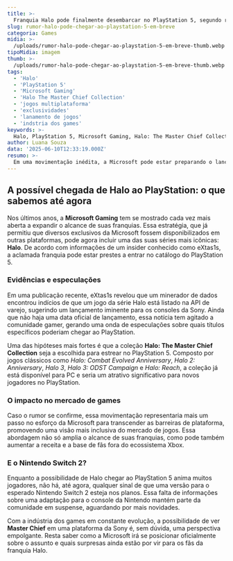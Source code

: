 ```yaml
---
title: >-
  Franquia Halo pode finalmente desembarcar no PlayStation 5, segundo rumores
slug: rumor-halo-pode-chegar-ao-playstation-5-em-breve
categoria: Games
midia: >-
  /uploads/rumor-halo-pode-chegar-ao-playstation-5-em-breve-thumb.webp
tipoMidia: imagem
thumb: >-
  /uploads/rumor-halo-pode-chegar-ao-playstation-5-em-breve-thumb.webp
tags:
  - 'Halo'
  - 'PlayStation 5'
  - 'Microsoft Gaming'
  - 'Halo The Master Chief Collection'
  - 'jogos multiplataforma'
  - 'exclusividades'
  - 'lanamento de jogos'
  - 'indstria dos games'
keywords: >-
  Halo, PlayStation 5, Microsoft Gaming, Halo: The Master Chief Collection, jogos multiplataforma, exclusividades, lançamento de jogos, indústria dos games
author: Luana Souza
data: '2025-06-10T12:33:19.000Z'
resumo: >-
  Em uma movimentação inédita, a Microsoft pode estar preparando o lançamento da franquia Halo para o PlayStation 5. Esta mudança estratégica reforça o novo posicionamento da empresa ao expandir suas exclusividades para outras plataformas.
---
```


## A possível chegada de Halo ao PlayStation: o que sabemos até agora

Nos últimos anos, a **Microsoft Gaming** tem se mostrado cada vez mais aberta a expandir o alcance de suas franquias. Essa estratégia, que já permitiu que diversos exclusivos da Microsoft fossem disponibilizados em outras plataformas, pode agora incluir uma das suas séries mais icônicas: **Halo**. De acordo com informações de um insider conhecido como eXtas1s, a aclamada franquia pode estar prestes a entrar no catálogo do PlayStation 5.

### Evidências e especulações

Em uma publicação recente, eXtas1s revelou que um minerador de dados encontrou indícios de que um jogo da série Halo está listado na API de varejo, sugerindo um lançamento iminente para os consoles da Sony. Ainda que não haja uma data oficial de lançamento, essa notícia tem agitado a comunidade gamer, gerando uma onda de especulações sobre quais títulos específicos poderiam chegar ao PlayStation.

Uma das hipóteses mais fortes é que a coleção **Halo: The Master Chief Collection** seja a escolhida para estrear no PlayStation 5. Composto por jogos clássicos como _Halo: Combat Evolved Anniversary_, _Halo 2: Anniversary_, _Halo 3_, _Halo 3: ODST Campaign_ e _Halo: Reach_, a coleção já está disponível para PC e seria um atrativo significativo para novos jogadores no PlayStation.

### O impacto no mercado de games

Caso o rumor se confirme, essa movimentação representaria mais um passo no esforço da Microsoft para transcender as barreiras de plataforma, promovendo uma visão mais inclusiva do mercado de jogos. Essa abordagem não só amplia o alcance de suas franquias, como pode também aumentar a receita e a base de fãs fora do ecossistema Xbox.

### E o Nintendo Switch 2?

Enquanto a possibilidade de Halo chegar ao PlayStation 5 anima muitos jogadores, não há, até agora, qualquer sinal de que uma versão para o esperado Nintendo Switch 2 esteja nos planos. Essa falta de informações sobre uma adaptação para o console da Nintendo mantém parte da comunidade em suspense, aguardando por mais novidades.

Com a indústria dos games em constante evolução, a possibilidade de ver **Master Chief** em uma plataforma da Sony é, sem dúvida, uma perspectiva empolgante. Resta saber como a Microsoft irá se posicionar oficialmente sobre o assunto e quais surpresas ainda estão por vir para os fãs da franquia Halo.
